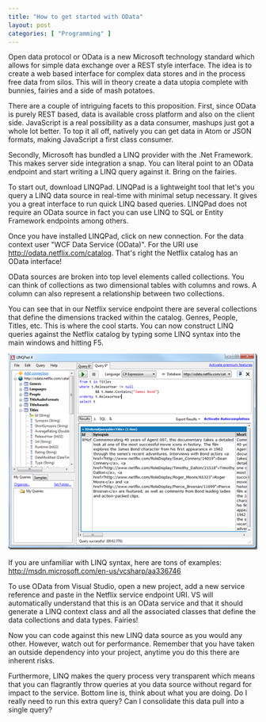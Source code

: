 ```yaml
---
title: "How to get started with OData"
layout: post
categories: [ "Programming" ]
---
```


Open data protocol or OData is a new Microsoft technology standard which allows for simple data exchange over a REST style interface. The idea is to create a web based interface for complex data stores and in the process free data from silos. This will in theory create a data utopia complete with bunnies, fairies and a side of mash potatoes.

There are a couple of intriguing facets to this proposition. First, since OData is purely REST based, data is available cross platform and also on the client side. JavaScript is a real possibility as a data consumer, mashups just got a whole lot better. To top it all off, natively you can get data in Atom or JSON formats, making JavaScript a first class consumer.

Secondly, Microsoft has bundled a LINQ provider with the .Net Framework. This makes server side integration a snap. You can literal point to an OData endpoint and start writing a LINQ query against it. Bring on the fairies.

To start out, download LINQPad. LINQPad is a lightweight tool that let's you query a LINQ data source in real-time with minimal setup necessary. It gives you a great interface to run quick LINQ based queries. LINQPad does not require an OData source in fact you can use LINQ to SQL or Entity Framework endpoints among others.

Once you have installed LINQPad, click on new connection. For the data context user "WCF Data Service (OData)". For the URI use http://odata.netflix.com/catalog. That's right the Netflix catalog has an OData interface!

OData sources are broken into top level elements called collections. You can think of collections as two dimensional tables with columns and rows. A column can also represent a relationship between two collections.

You can see that in our Netflix service endpoint there are several collections that define the dimensions tracked within the catalog. Genres, People, Titles, etc. This is where the cool starts. You can now construct LINQ queries against the Netflix catalog by typing some LINQ syntax into the main windows and hitting F5.

![](/images/image_thumb5.png)

If you are unfamiliar with LINQ syntax, here are tons of examples: 
http://msdn.microsoft.com/en-us/vcsharp/aa336746

To use OData from Visual Studio, open a new project, add a new service reference and paste in the Netflix service endpoint URI. VS will automatically understand that this is an OData service and that it should generate a LINQ context class and all the associated classes that define the data collections and data types. Fairies!

Now you can code against this new LINQ data source as you would any other. However, watch out for performance. Remember that you have taken an outside dependency into your project, anytime you do this there are inherent risks.

Furthermore, LINQ makes the query process very transparent which means that you can flagrantly throw queries at you data source without regard for impact to the service. Bottom line is, think about what you are doing.  Do I really need to run this extra query? Can I consolidate this data pull into a single query?
